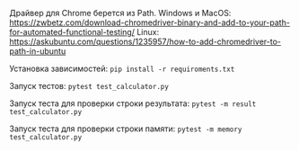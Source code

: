 Драйвер для Chrome берется из Path.
Windows и MacOS: https://zwbetz.com/download-chromedriver-binary-and-add-to-your-path-for-automated-functional-testing/
Linux: https://askubuntu.com/questions/1235957/how-to-add-chromedriver-to-path-in-ubuntu

Установка зависимостей:
`pip install -r requiroments.txt`

Запуск тестов: 
`pytest test_calculator.py`

Запуск теста для проверки строки результата: 
`pytest -m result test_calculator.py`

Запуск теста для проверки строки памяти: 
`pytest -m memory test_calculator.py`

